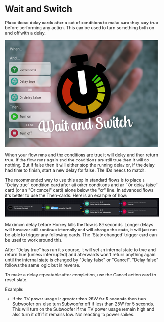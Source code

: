 # Wait and Switch
Place these delay cards after a set of conditions to make sure they stay true before performing any action.
This can be used to turn something both on and off with a delay.

![logo](https://raw.githubusercontent.com/tregota/waitandswitch/main/assets/images/large.png)

When your flow runs and the conditions are true it will delay and then return true. If the flow runs again and the conditions are still true then it will do nothing. But if false then it will either stop the running delay or, if the delay had time to finish, start a new delay for false.
The IDs needs to match.

The recommended way to use this app in standard flows is to place a "Delay true" condition card after all other conditions and an "Or delay false" card (or an "Or cancel" card) alone below the "or" line.
In advanced flows it's better to use the Then-cards. Here is an example of how:
![example](https://raw.githubusercontent.com/tregota/waitandswitch/main/assets/images/example-advanced-flow.png)

Maximum delay before Homey kills the flow is 89 seconds. Longer delays will however still continue internally and will change the state, it will just not be able to trigger any following cards. The 'State changed' trigger card can be used to work around this.

After "Delay true" has run it's course, it will set an internal state to true and return true (unless interrupted) and afterwards won't return anything again until the internal state is changed by "Delay false" or "Cancel". "Delay false" follows the same logic but in reverse.

To make a delay repeatable after completion, use the Cancel action card to reset state.

Example:   
- If the TV power usage is greater than 25W for 5 seconds then turn Subwoofer on, else turn Subwoofer off if less than 25W for 5 seconds. 
    This will turn on the Subwoofer if the TV power usage remain high and also turn it off if it remains low. Not reacting to power spikes.
